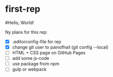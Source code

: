 # first-rep

#Hello, World!

Ny plans for this rep:

- [x] .editorconfig-file for rep
- [x] change git user to painofhail (git config --local)
- [ ] HTML + CSS page on GitHub Pages
- [ ] add some js-code
- [ ] use package from npm
- [ ] gulp or webpack

